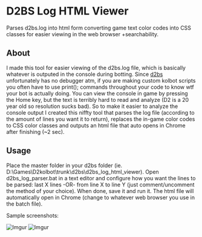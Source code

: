 # D2BS Log HTML Viewer
Parses d2bs.log into html form converting game text color codes into CSS classes for easier viewing in the web browser +searchability.
	
## About
I made this tool for easier viewing of the d2bs.log file, which is basically whatever is outputed in the console during botting. Since [d2bs](https://github.com/noah-/d2bs) unfortunately has no debugger atm, if you are making custom kolbot scripts you often have to use print(); commands throughout your code to know wtf your bot is actually doing. You can view the console in game by pressing the Home key, but the text is terribly hard to read and analyze (D2 is a 20 year old so resolution sucks bad). So to make it easier to analyze the console output I created this niffty tool that parses the log file (according to the amount of lines you want it to return), replaces the in-game color codes to CSS color classes and outputs an html file that auto opens in Chrome after finishing (~2 sec). 

## Usage
Place the master folder in your d2bs folder (ie. D:\Games\D2kolbot\trunk\d2bs\d2bs_log_html_viewer). Open d2bs_log_parser.bat in a text editor and configure how you want the lines to be parsed: last X lines -OR- from line X to line Y (just comment/uncomment the method of your choice). When done, save it and run it. The html file will automatically open in Chrome (change to whatever web browser you use in the batch file).

Sample screenshots:

![Imgur](https://i.imgur.com/oHZcDAN.jpg)
![Imgur](https://i.imgur.com/sZ41sr9.jpg)
